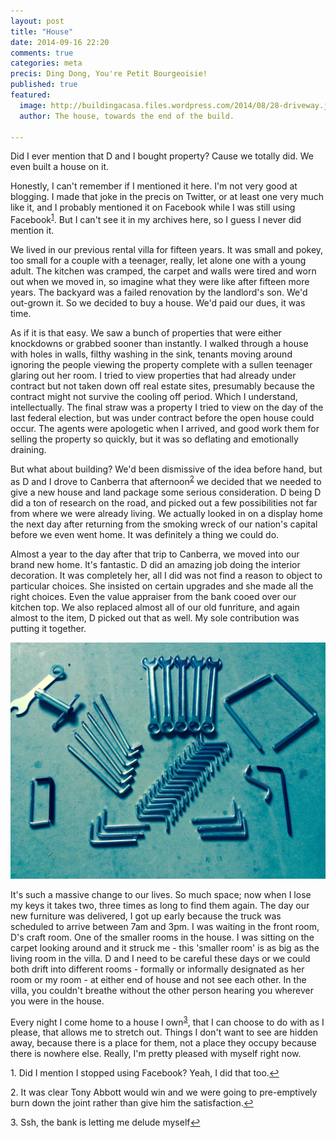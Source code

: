 ```yaml
---
layout: post
title: "House"
date: 2014-09-16 22:20
comments: true
categories: meta
precis: Ding Dong, You're Petit Bourgeoisie!
published: true
featured:
  image: http://buildingacasa.files.wordpress.com/2014/08/28-driveway.jpg
  author: The house, towards the end of the build.

---
```


Did I ever mention that D and I bought property? Cause we totally did. We even built a house on it.

Honestly, I can't remember if I mentioned it here. I'm not very good at blogging. I made that joke in the precis on Twitter, or at least one very much like it, and I probably mentioned it on Facebook while I was still using Facebook<sup><a name="fni1" href="#fn1">1</a></sup>. But I can't see it in my archives here, so I guess I never did mention it.

We lived in our previous rental villa for fifteen years. It was small and pokey, too small for a couple with a teenager, really, let alone one with a young adult. The kitchen was cramped, the carpet and walls were tired and worn out when we moved in, so imagine what they were like after fifteen more years. The backyard was a failed renovation by the landlord's son. We'd out-grown it. So we decided to buy a house. We'd paid our dues, it was time.

As if it is that easy. We saw a bunch of properties that were either knockdowns or grabbed sooner than instantly. I walked through a house with holes in walls, filthy washing in the sink, tenants moving around ignoring the people viewing the property complete with a sullen teenager glaring out her room. I tried to view properties that had already under contract but not taken down off real estate sites, presumably because the contract might not survive the cooling off period. Which I understand, intellectually. The final straw was a property I tried to view on the day of the last federal election, but was under contract before the open house could occur. The agents were apologetic when I arrived, and good work them for selling the property so quickly, but it was so deflating and emotionally draining.

But what about building? We'd been dismissive of the idea before hand, but as D and I drove to Canberra that afternoon<sup><a name="fni2" href="#fn2">2</a></sup> we decided that we needed to give a new house and land package some serious consideration. D being D did a ton of research on the road, and picked out a few possibilities not far from where we were already living. We actually looked in on a display home the next day after returning from the smoking wreck of our nation's capital before we even went home. It was definitely a thing we could do.

Almost a year to the day after that trip to Canberra, we moved into our brand new home. It's fantastic. D did an amazing job doing the interior decoration. It was completely her, all I did was not find a reason to object to particular choices. She insisted on certain upgrades and she made all the right choices. Even the value appraiser from the bank cooed over our kitchen top. We also replaced almost all of our old funriture, and again almost to the item, D picked out that as well. My sole contribution was putting it together.

![Need an allen key?](/images/allenkeys.jpg)

It's such a massive change to our lives. So much space; now when I lose my keys it takes two, three times as long to find them again. The day our new furniture was delivered, I got up early because the truck was scheduled to arrive between 7am and 3pm. I was waiting in the front room, D's craft room. One of the smaller rooms in the house. I was sitting on the carpet looking around and it struck me - this 'smaller room' is as big as the living room in the villa. D and I need to be careful these days or we could both drift into different rooms - formally or informally designated as her room or my room - at either end of house and not see each other. In the villa, you couldn't breathe without the other person hearing you wherever you were in the house.

Every night I come home to a house I own<sup><a name="fni3" href="#fn3">3</a></sup>, that I can choose to do with as I please, that allows me to stretch out. Things I don't want to see are hidden away, because there is a place for them, not a place they occupy because there is nowhere else. Really, I'm pretty pleased with myself right now.

1.<a name="fn1">&nbsp;</a>Did I mention I stopped using Facebook? Yeah, I did that too.<a href="#fni1">&#8617;</a>

2.<a name="fn2">&nbsp;</a>It was clear Tony Abbott would win and we were going to pre-emptively burn down the joint rather than give him the satisfaction.<a href="#fni2">&#8617;</a>


3.<a name="fn3">&nbsp;</a>Ssh, the bank is letting me delude myself<a href="#fni3">&#8617;</a>
